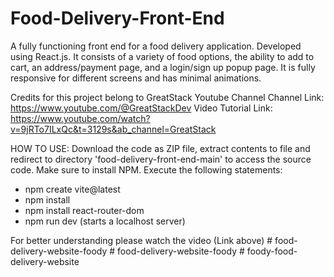 # Food-Delivery-Front-End
A fully functioning front end for a food delivery application. Developed using React.js. It consists of a variety of food options, the ability to add to cart, an address/payment page, and a login/sign up popup page. It is fully responsive for different screens and has minimal animations. 

Credits for this project belong to GreatStack Youtube Channel
Channel Link: https://www.youtube.com/@GreatStackDev
Video Tutorial Link: https://www.youtube.com/watch?v=9jRTo7ILxQc&t=3129s&ab_channel=GreatStack

HOW TO USE:
Download the code as ZIP file, extract contents to file and redirect to directory 'food-delivery-front-end-main' to access the source code. Make sure to install NPM. Execute the following statements:

- npm create vite@latest
- npm install
- npm install react-router-dom
- npm run dev (starts a localhost server)

For better understanding please watch the video (Link above)
#   f o o d - d e l i v e r y - w e b s i t e - f o o d y  
 #   f o o d - d e l i v e r y - w e b s i t e - f o o d y  
 #   f o o d y - f o o d - d e l i v e r y - w e b s i t e  
 